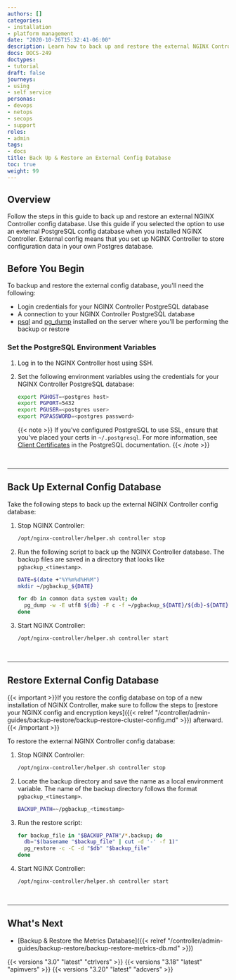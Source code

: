 ```yaml
---
authors: []
categories:
- installation
- platform management
date: "2020-10-26T15:32:41-06:00"
description: Learn how to back up and restore the external NGINX Controller config database.
docs: DOCS-249
doctypes:
- tutorial
draft: false
journeys:
- using
- self service
personas:
- devops
- netops
- secops
- support
roles:
- admin
tags:
- docs
title: Back Up & Restore an External Config Database
toc: true
weight: 99
---
```


## Overview

Follow the steps in this guide to back up and restore an external NGINX Controller config database. Use this guide if you selected the option to use an external PostgreSQL config database when you installed NGINX Controller. External config means that you set up NGINX Controller to store configuration data in your own Postgres database.

## Before You Begin

To backup and restore the external config database, you'll need the following:

- Login credentials for your NGINX Controller PostgreSQL database
- A connection to your NGINX Controller PostgreSQL database
- [psql](https://www.postgresql.org/docs/9.5/app-psql.html) and [pg_dump](https://www.postgresql.org/docs/9.5/app-pgdump.html) installed on the server where you'll be performing the backup or restore

### Set the PostgreSQL Environment Variables

1. Log in to the NGINX Controller host using SSH.
2. Set the following environment variables using the credentials for your NGINX Controller PostgreSQL database:

    ``` bash
    export PGHOST=<postgres host>
    export PGPORT=5432
    export PGUSER=<postgres user>
    export PGPASSWORD=<postgres password>
    ```

    {{< note >}}
If you've configured PostgreSQL to use SSL, ensure that you've placed your certs in `~/.postgresql`. For more information, see [Client Certificates](https://www.postgresql.org/docs/9.5/libpq-ssl.html#LIBPQ-SSL-CLIENTCERT) in the PostgreSQL documentation.
    {{< /note >}}

&nbsp;

---

## Back Up External Config Database

Take the following steps to back up the external NGINX Controller config database:

1. Stop NGINX Controller:

    ``` bash
    /opt/nginx-controller/helper.sh controller stop
    ```

1. Run the following script to back up the NGINX Controller database. The backup files are saved in a directory that looks like `pgbackup_<timestamp>`.

    ``` bash
    DATE=$(date +"%Y%m%d%H%M")
    mkdir ~/pgbackup_${DATE}

    for db in common data system vault; do
      pg_dump -w -E utf8 ${db} -F c -f ~/pgbackup_${DATE}/${db}-${DATE}.backup
    done
    ```

1. Start NGINX Controller:

    ``` bash
    /opt/nginx-controller/helper.sh controller start
    ```


&nbsp;

---

## Restore External Config Database

{{< important >}}If you restore the config database on top of a new installation of NGINX Controller, make sure to follow the steps to [restore your NGINX config and encryption keys]({{< relref "/controller/admin-guides/backup-restore/backup-restore-cluster-config.md" >}}) afterward. {{< /important >}}

To restore the external NGINX Controller config database:

1. Stop NGINX Controller:

    ``` bash
    /opt/nginx-controller/helper.sh controller stop
    ```

1. Locate the backup directory and save the name as a local environment variable. The name of the backup directory follows the format `pgbackup_<timestamp>`.

    ``` bash
    BACKUP_PATH=~/pgbackup_<timestamp>
    ```

1. Run the restore script:

    ``` bash
    for backup_file in "$BACKUP_PATH"/*.backup; do
      db="$(basename "$backup_file" | cut -d '-' -f 1)"
      pg_restore -c -C -d "$db" "$backup_file"
    done
    ```

1. Start NGINX Controller:

    ``` bash
    /opt/nginx-controller/helper.sh controller start
    ```


&nbsp;

---

## What's Next

- [Backup & Restore the Metrics Database]({{< relref "/controller/admin-guides/backup-restore/backup-restore-metrics-db.md" >}})

{{< versions "3.0" "latest" "ctrlvers" >}}
{{< versions "3.18" "latest" "apimvers" >}}
{{< versions "3.20" "latest" "adcvers" >}}
